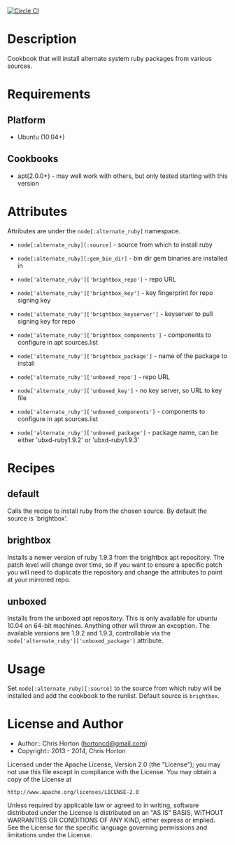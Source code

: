 [![Circle CI](https://circleci.com/gh/hortoncd/cookbook-alternate-ruby.svg?style=svg)](https://circleci.com/gh/hortoncd/cookbook-alternate-ruby)

Description
===========

Cookbook that will install alternate system ruby packages from various sources.

Requirements
============

## Platform

* Ubuntu (10.04+)

## Cookbooks

* apt(2.0.0+) - may well work with others, but only tested starting
  with this version

Attributes
==========

Attributes are under the `node[:alternate_ruby]` namespace.

* `node[:alternate_ruby][:source]` - source from which to install ruby
* `node[:alternate_ruby][:gem_bin_dir]` - bin dir gem binaries are installed in

* `node['alternate_ruby']['brightbox_repo']` - repo URL
* `node['alternate_ruby']['brightbox_key']` - key fingerprint for repo signing key
* `node['alternate_ruby']['brightbox_keyserver']` - keyserver to pull signing key for repo
* `node['alternate_ruby']['brightbox_components']` - components to configure in apt sources.list
* `node['alternate_ruby']['brightbox_package']` - name of the package to install

* `node['alternate_ruby']['unboxed_repo']` - repo URL
* `node['alternate_ruby']['unboxed_key']` - no key server, so URL to key file
* `node['alternate_ruby']['unboxed_components']` - components to configure in apt sources.list
* `node['alternate_ruby']['unboxed_package']` - package name, can be either 'ubxd-ruby1.9.2' or 'ubxd-ruby1.9.3'

Recipes
=======

## default

Calls the recipe to install ruby from the chosen source.  By default the source is 'brightbox'.

## brightbox

Installs a newer version of ruby 1.9.3 from the brightbox apt repository.  The patch level will change over time, so if you want to ensure a specific patch you will need to duplicate the repository and change the attributes to point at your mirrored repo.

## unboxed

Installs from the unboxed apt repository.  This is only available for ubuntu 10.04 on 64-bit machines.  Anything other will throw an exception.  The available versions are 1.9.2 and 1.9.3, controllable via  the `node['alternate_ruby']['unboxed_package']` attribute.

Usage
=====

Set `node[:alternate_ruby][:source]` to the source from which ruby will be installed and add the cookbook to the runlist.  Default source is `brightbox`.

License and Author
==================

- Author:: Chris Horton (<hortoncd@gmail.com>)
- Copyright:: 2013 - 2014, Chris Horton

Licensed under the Apache License, Version 2.0 (the "License");
you may not use this file except in compliance with the License.
You may obtain a copy of the License at

    http://www.apache.org/licenses/LICENSE-2.0

Unless required by applicable law or agreed to in writing, software
distributed under the License is distributed on an "AS IS" BASIS,
WITHOUT WARRANTIES OR CONDITIONS OF ANY KIND, either express or implied.
See the License for the specific language governing permissions and
limitations under the License.
